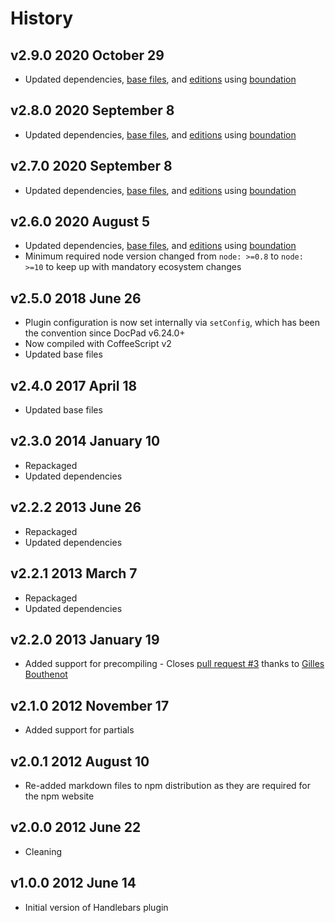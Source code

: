 # History

## v2.9.0 2020 October 29

-   Updated dependencies, [base files](https://github.com/bevry/base), and [editions](https://editions.bevry.me) using [boundation](https://github.com/bevry/boundation)

## v2.8.0 2020 September 8

-   Updated dependencies, [base files](https://github.com/bevry/base), and [editions](https://editions.bevry.me) using [boundation](https://github.com/bevry/boundation)

## v2.7.0 2020 September 8

-   Updated dependencies, [base files](https://github.com/bevry/base), and [editions](https://editions.bevry.me) using [boundation](https://github.com/bevry/boundation)

## v2.6.0 2020 August 5

-   Updated dependencies, [base files](https://github.com/bevry/base), and [editions](https://editions.bevry.me) using [boundation](https://github.com/bevry/boundation)
-   Minimum required node version changed from `node: >=0.8` to `node: >=10` to keep up with mandatory ecosystem changes

## v2.5.0 2018 June 26

-   Plugin configuration is now set internally via `setConfig`, which has been the convention since DocPad v6.24.0+
-   Now compiled with CoffeeScript v2
-   Updated base files

## v2.4.0 2017 April 18

-   Updated base files

## v2.3.0 2014 January 10

-   Repackaged
-   Updated dependencies

## v2.2.2 2013 June 26

-   Repackaged
-   Updated dependencies

## v2.2.1 2013 March 7

-   Repackaged
-   Updated dependencies

## v2.2.0 2013 January 19

-   Added support for precompiling - Closes [pull request #3](https://github.com/docpad/docpad-plugin-handlebars/pull/3) thanks to [Gilles Bouthenot](https://github.com/gbouthenot)

## v2.1.0 2012 November 17

-   Added support for partials

## v2.0.1 2012 August 10

-   Re-added markdown files to npm distribution as they are required for the npm website

## v2.0.0 2012 June 22

-   Cleaning

## v1.0.0 2012 June 14

-   Initial version of Handlebars plugin
